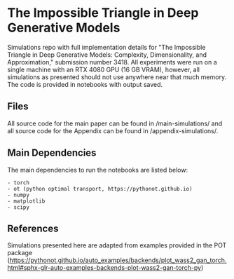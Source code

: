 # The Impossible Triangle in Deep Generative Models

Simulations repo with full implementation details for "The Impossible Triangle in Deep Generative Models: Complexity, Dimensionality, and Approximation," submission number 3418. All experiments were run on a single machine with an RTX 4080 GPU (16 GB VRAM), however, all simulations as presented should not use anywhere near that much memory. The code is provided in notebooks with output saved.  

## Files
All source code for the main paper can be found in /main-simulations/ and all source code for the Appendix can be found in /appendix-simulations/. 


## Main Dependencies 
The main dependencies to run the notebooks are listed below:

    - torch
    - ot (python optimal transport, https://pythonot.github.io) 
    - numpy
    - matplotlib
    - scipy

## References

Simulations presented here are adapted from examples provided in the POT package (https://pythonot.github.io/auto_examples/backends/plot_wass2_gan_torch.html#sphx-glr-auto-examples-backends-plot-wass2-gan-torch-py) 
